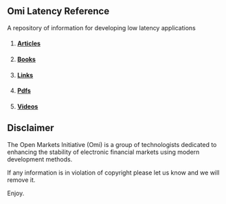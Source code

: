## Omi Latency Reference

A repository of information for developing low latency applications

1. #### [Articles](https://github.com/Open-Markets-Initiative/latency-reference/tree/master/articles "Low Latency Articles and Blogs")
2. #### [Books](https://github.com/Open-Markets-Initiative/latency-reference/tree/master/books "Important Low Latency Books and References")
3. #### [Links](https://github.com/Open-Markets-Initiative/latency-reference/tree/master/links)  
4. #### [Pdfs](https://github.com/Open-Markets-Initiative/latency-reference/tree/master/pdfs)   
5. #### [Videos](https://github.com/Open-Markets-Initiative/latency-reference/tree/master/videos)

## Disclaimer

The Open Markets Initiative (Omi) is a group of technologists dedicated to 
enhancing the stability of electronic financial markets using modern 
development methods.

If any information is in violation of copyright please let us know and we will remove it.


Enjoy.